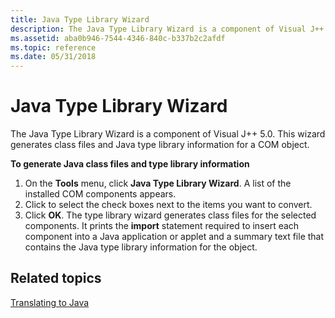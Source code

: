 ```yaml
---
title: Java Type Library Wizard
description: The Java Type Library Wizard is a component of Visual J++ 5.0. This wizard generates class files and Java type library information for a COM object.
ms.assetid: aba0b946-7544-4346-840c-b337b2c2afdf
ms.topic: reference
ms.date: 05/31/2018
---
```


# Java Type Library Wizard

The Java Type Library Wizard is a component of Visual J++ 5.0. This wizard generates class files and Java type library information for a COM object.

**To generate Java class files and type library information**

1.  On the **Tools** menu, click **Java Type Library Wizard**. A list of the installed COM components appears.
2.  Click to select the check boxes next to the items you want to convert.
3.  Click **OK**. The type library wizard generates class files for the selected components. It prints the **import** statement required to insert each component into a Java application or applet and a summary text file that contains the Java type library information for the object.

## Related topics

<dl> <dt>

[Translating to Java](translating-to-java.md)
</dt> </dl>

 

 




